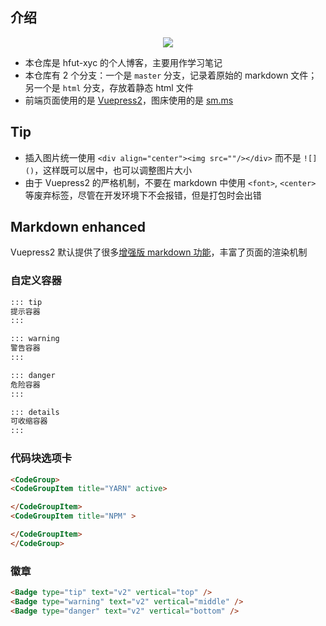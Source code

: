 ## 介绍
<div align="center">
    <a href="https://hfut-xyc.github.io" target="blank"> 
      <img src="https://badgen.net/badge/Github/HFUT-XYC/blue?icon=github&">
    </a>
</div>

- 本仓库是 hfut-xyc 的个人博客，主要用作学习笔记
- 本仓库有 2 个分支：一个是 `master` 分支，记录着原始的 markdown 文件；另一个是 `html` 分支，存放着静态 html 文件
- 前端页面使用的是 [Vuepress2](https://v2.vuepress.vuejs.org/)，图床使用的是 [sm.ms](https://sm.ms/)

## Tip
- 插入图片统一使用 `<div align="center"><img src=""/></div>` 而不是 `![]()`，这样既可以居中，也可以调整图片大小
- 由于 Vuepress2 的严格机制，不要在 markdown 中使用 `<font>`, `<center>` 等废弃标签，尽管在开发环境下不会报错，但是打包时会出错

## Markdown enhanced
Vuepress2 默认提供了很多[增强版 markdown 功能](https://v2.vuepress.vuejs.org/zh/reference/default-theme/components.html)，丰富了页面的渲染机制
### 自定义容器
```md
::: tip
提示容器
:::

::: warning
警告容器
:::

::: danger
危险容器
:::

::: details
可收缩容器
:::
```

### 代码块选项卡
```md
<CodeGroup>
<CodeGroupItem title="YARN" active>

</CodeGroupItem>
<CodeGroupItem title="NPM" >

</CodeGroupItem>
</CodeGroup>
```
### 徽章
```md
<Badge type="tip" text="v2" vertical="top" />
<Badge type="warning" text="v2" vertical="middle" />
<Badge type="danger" text="v2" vertical="bottom" />
```